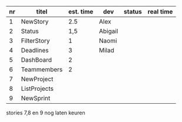 nr      | titel                       | est. time | dev        | status | real time |
--------|-----------------------------|-----------|------------|--------|-----------|  
 1      | NewStory                    |    2.5    | Alex       |        |           |
 2      | Status                      |    1,5    | Abigail    |        |           |
 3      | FilterStory                 |    1      | Naomi      |        |           |
 4      | Deadlines                   |    3      | Milad      |        |           |
 5      | DashBoard                   |    2      |            |        |           |
 6      | Teammembers                 |    2      |            |        |           |
 7      | NewProject                  |           |            |        |           |
 8      | ListProjects                |           |            |        |           |
 9      | NewSprint                   |           |            |        |           |
 

 stories 7,8 en 9 nog laten keuren
